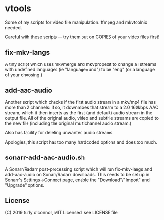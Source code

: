 # vtools
Some of my scripts for video file manipulation. ffmpeg and mkvtoolnix needed.

Careful with these scripts -- try them out on COPIES of your video files first!

## fix-mkv-langs 
A tiny script which uses mkvmerge and mkvpropedit to change all streams with undefined languages (ie "language=und") to be "eng" (or a language of your choosing.)

## add-aac-audio
Another script which checks if the first audio stream in a mkv/mp4 file has more than 2 channels: if so, it downmixes that stream to a 2.0 160kbps AAC stream, which it then inserts as the first (and default) audio stream in the output file.  All of the original audio, video and subtitle streams are copied to the new file (including the original multichannel audio stream.)

Also has facility for deleting unwanted audio streams.

Apologies, this script has too many hardcoded options and does too much.

## sonarr-add-aac-audio.sh
A Sonarr/Radarr post-processing script which will run fix-mkv-langs and add-aac-audio on Sonarr/Radarr downloads.  This needs to be set up in Sonarr's Settings->Connect page, enable the "Download"/"Import" and "Upgrade" options.

## License
(C) 2019 turly o'connor, MIT Licensed, see LICENSE file



